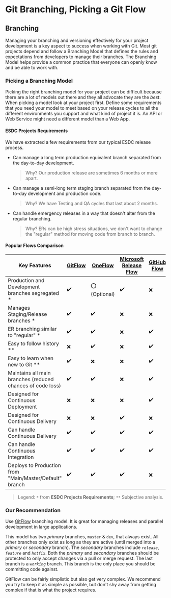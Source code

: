 # Git Branching, Picking a Git Flow

## Branching

Managing your branching and versioning effectively for your project development is a key aspect to success when working with Git.
Most git projects depend and follow a Branching Model that defines the rules and expectations from developers to manage their branches.
The Branching Model helps provide a common practice that everyone can openly know and be able to work with.

### Picking a Branching Model

Picking the right branching model for your project can be difficult because there are a lot of models out there and they all advocate they are the _best_.
When picking a model look at your project first.
Define some requirements that you need your model to meet based on your release cycles to all the different environments you support and what kind of project it is.
An API or Web Service might need a different model than a Web App.

#### ESDC Projects Requirements

We have extracted a few requirements from our typical ESDC release process.

- Can manage a long term production equivalent branch separated from the day-to-day development.  
  > Why? Our production release are sometimes 6 months or more apart.
- Can manage a semi-long term staging branch separated from the day-to-day development and production code.  
  > Why? We have Testing and QA cycles that last about 2 months.
- Can handle emergency releases in a way that doesn't alter from the regular branching.  
  > Why? ERs can be high stress situations, we don't want to change the "regular" method for moving code from branch to branch.

#### Popular Flows Comparison

| Key Features | [GitFlow](https://datasift.github.io/gitflow/IntroducingGitFlow.html) | [OneFlow](https://www.endoflineblog.com/oneflow-a-git-branching-model-and-workflow) | [Microsoft Release Flow](https://docs.microsoft.com/en-us/azure/devops/learn/devops-at-microsoft/release-flow) | [GitHub Flow](https://githubflow.github.io/) | [GitLab Flow](https://docs.gitlab.com/ee/workflow/gitlab_flow.html) |
| --- | --- | --- | --- | --- | --- |
| Production and Development branches segregated * | :heavy_check_mark: | :o: (Optional) | :heavy_check_mark: | :x: | :heavy_check_mark: |
| Manages Staging/Release branches * | :heavy_check_mark: | :heavy_check_mark: | :x: | :x: | :heavy_check_mark: |
| ER branching similar to "regular" * | :heavy_check_mark: | :heavy_check_mark: | :x: | :heavy_check_mark: | :x: |
| Easy to follow history ** | :x: | :heavy_check_mark: | :x: | :heavy_check_mark: | :x: |
| Easy to learn when new to Git ** | :heavy_check_mark: | :x: | :x: | :heavy_check_mark: | :x: |
| Maintains all main branches (reduced chances of code loss) | :heavy_check_mark: | :heavy_check_mark: | :x: | :heavy_check_mark: | :heavy_check_mark: |
| Designed for Continuous Deployment | :x: | :x: | :x: | :heavy_check_mark: | :x: |
| Designed for Continuous Delivery | :x: | :x: | :heavy_check_mark: | :x: | :heavy_check_mark: |
|  Can handle Continuous Delivery | :heavy_check_mark: | :heavy_check_mark: | :heavy_check_mark: | :heavy_check_mark: | :heavy_check_mark: |
|  Can handle Continuous Integration | :heavy_check_mark: | :heavy_check_mark: | :heavy_check_mark: | :heavy_check_mark: | :heavy_check_mark: |
| Deploys to Production from "Main/Master/Default" branch | :heavy_check_mark: | :heavy_check_mark: | :heavy_check_mark: | :x: | :heavy_check_mark: |

> Legend: `*` from **ESDC Projects Requirements**; `**` Subjective analysis.

### Our Recommendation

Use [GitFlow](https://datasift.github.io/gitflow/IntroducingGitFlow.html) branching model.
It is great for managing releases and parallel development in large applications.

This model has two _primary_ branches, `master` & `dev`, that always exist.
All other branches only exist as long as they are active (until merged into a _primary_ or _secondary_ branch).
The _secondary_ branches include _`release`_, _`feature`_ and _`hotfix`_.
Both the _primary_ and _secondary_ branches should be protected to only accept changes via a pull or merge request.
The last branch is a _`working`_ branch.
This branch is the only place you should be committing code against.

GitFlow can be fairly simplistic but also get very complex.
We recommend you try to keep it as simple as possible, but don't shy away from getting complex if that is what the project requires.
